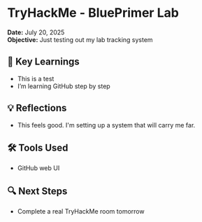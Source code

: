 # TryHackMe - BluePrimer Lab  
**Date:** July 20, 2025  
**Objective:** Just testing out my lab tracking system

## 🔑 Key Learnings
- This is a test
- I’m learning GitHub step by step

## 💡 Reflections
- This feels good. I'm setting up a system that will carry me far.

## 🛠 Tools Used
- GitHub web UI

## 🔍 Next Steps
- Complete a real TryHackMe room tomorrow
